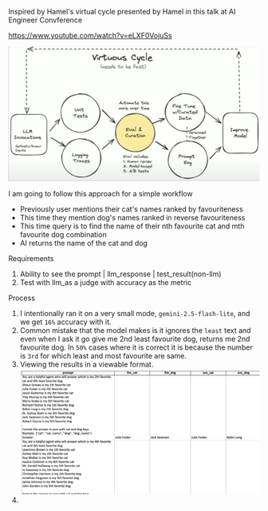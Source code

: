 Inspired by Hamel's virtual cycle presented by Hamel in this talk at AI Engineer Convference

https://www.youtube.com/watch?v=eLXF0VojuSs

![virtuous-cycle](image.png)

I am going to follow this approach for a simple workflow
- Previously user mentions their cat's names ranked by favouriteness
- This time they mention dog's names ranked in reverse favouriteness
- This time query is to find the name of their nth favourite cat and mth favourite dog combination
- AI returns the name of the cat and dog

Requirements
1. Ability to see the prompt | llm_response | test_result(non-llm)
2. Test with llm_as a judge with accuracy as the metric


Process
1. I intentionally ran it on a very small mode, `gemini-2.5-flash-lite`, and we get `16%` accuracy with it.
2. Common mistake that the model makes is it ignores the `least` text and even when I ask it go give me 2nd least favourite dog, returns me 2nd favourite dog. In `50%` cases where it is correct it is because the number is `3rd` for which least and most favourite are same.
3. Viewing the results in a viewable format.
![results-gemma.xlsx](image-1.png)
4. 